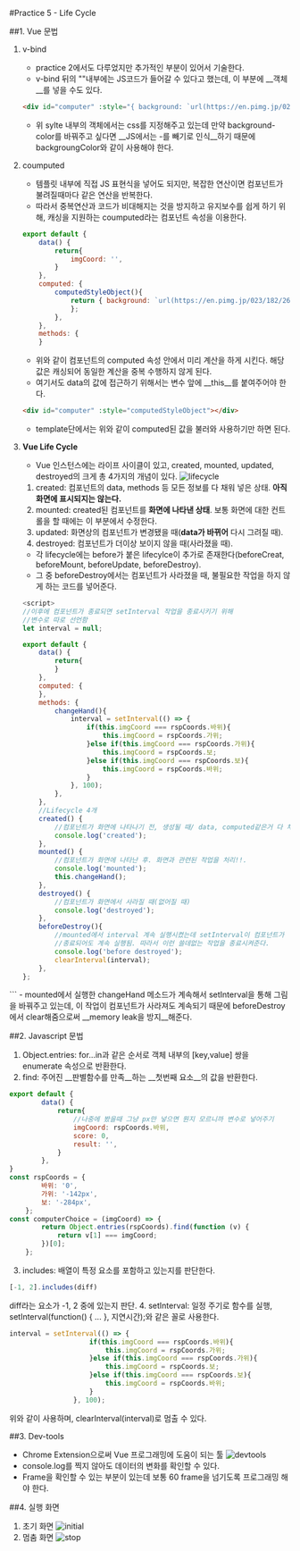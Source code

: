 #Practice 5 - Life Cycle

##1. Vue 문법
1. v-bind
	- practice 2에서도 다루었지만 추가적인 부분이 있어서 기술한다.
	- v-bind 뒤의 ""내부에는 JS코드가 들어갈 수 있다고 했는데, 이 부분에 __객체__를 넣을 수도 있다.
	```html
    <div id="computer" :style="{ background: `url(https://en.pimg.jp/023/182/267/1/23182267.jpg) 0 0`"></div>
    ```
    - 위 sylte 내부의 객체에서는 css를 지정해주고 있는데 만약 background-color를 바꿔주고 싶다면 __JS에서는 -를 빼기로 인식__하기 때문에 backgroungColor와 같이 사용해야 한다.

2. coumputed
	- 템플릿 내부에 직접 JS 표현식을 넣어도 되지만, 복잡한 연산이면 컴포넌트가 불려질때마다 같은 연산을 반복한다.
	- 따라서 중복연산과 코드가 비대해지는 것을 방지하고 유지보수를 쉽게 하기 위해, 캐싱을 지원하는 coumputed라는 컴포넌트 속성을 이용한다.
	```javascript
    export default {
        data() {
            return{
            	imgCoord: '',
            }
        },
        computed: {
            computedStyleObject(){
                return { background: `url(https://en.pimg.jp/023/182/267/1/23182267.jpg) ${this.imgCoord} 0`,
                };
            },
        },
        methods: {
        }
    ```
    - 위와 같이 컴포넌트의 computed 속성 안에서 미리 계산을 하게 시킨다. 해당 값은 캐싱되어 동일한 계산을 중복 수행하지 않게 된다.
    - 여기서도 data의 값에 접근하기 위해서는 변수 앞에 __this__를 붙여주어야 한다.
    ```html
    <div id="computer" :style="computedStyleObject"></div>
    ```
    - template단에서는 위와 같이 computed된 값을 불러와 사용하기만 하면 된다.

3. __Vue Life Cycle__
	- Vue 인스턴스에는 라이프 사이클이 있고, created, mounted, updated, destroyed의 크게 총 4가지의 개념이 있다.
![lifecycle](./imgs/lifecycle.png)
	1. created: 컴포넌트의 data, methods 등 모든 정보를 다 채워 넣은 상태. __아직 화면에 표시되지는 않는다.__
	2. mounted: created된 컴포넌트를 __화면에 나타낸 상태__. 보통 화면에 대한 컨트롤을 할 때에는 이 부분에서 수정한다.
	3. updated: 화면상의 컴포넌트가 변경됐을 때(__data가 바뀌어__ 다시 그려질 때).
	4. destroyed: 컴포넌트가 더이상 보이지 않을 때(사라졌을 때).
	- 각 lifecycle에는 before가 붙은 lifecylce이 추가로 존재한다(beforeCreat, beforeMount, beforeUpdate, beforeDestroy).
	- 그 중 beforeDestroy에서는 컴포넌트가 사라졌을 때, 불필요한 작업을 하지 않게 하는 코드를 넣어준다.
	```javascript
    <script>
    //이후에 컴포넌트가 종료되면 setInterval 작업을 종료시키기 위해
    //변수로 따로 선언함
    let interval = null;

    export default {
        data() {
            return{
            }
        },
        computed: {
        },
        methods: {
            changeHand(){
                interval = setInterval(() => {
                    if(this.imgCoord === rspCoords.바위){
                        this.imgCoord = rspCoords.가위;
                    }else if(this.imgCoord === rspCoords.가위){
                        this.imgCoord = rspCoords.보;
                    }else if(this.imgCoord === rspCoords.보){
                        this.imgCoord = rspCoords.바위;
                    }
                }, 100);
            },
        },
        //Lifecycle 4개
        created() {
            //컴포넌트가 화면에 나타나기 전, 생성될 때/ data, computed같은거 다 채워넣은 상태
            console.log('created');
        },
        mounted() {
            //컴포넌트가 화면에 나타난 후. 화면과 관련된 작업을 처리!!.
            console.log('mounted');
            this.changeHand();
        },
        destroyed() {
            //컴포넌트가 화면에서 사라질 때(없어질 때)
            console.log('destroyed');
        },
        beforeDestroy(){
            //mounted에서 interval 계속 실행시켰는데 setInterval이 컴포넌트가
            //종료되어도 계속 실행됨. 따라서 이런 쓸데없는 작업을 종료시켜준다.
            console.log('before destroyed');
            clearInterval(interval);
        },
    };
</script>
    ```
    - mounted에서 실행한 changeHand 메소드가 계속해서 setInterval을 통해 그림을 바꿔주고 있는데, 이 작업이 컴포넌트가 사라져도 계속되기 때문에 beforeDestroy에서 clear해줌으로써 __memory leak을 방지__해준다.

##2. Javascript 문법
1. Object.entries: for...in과 같은 순서로 객체 내부의 [key,value] 쌍을 enumerate 속성으로 반환한다. 
2. find: 주어진 __판별함수를 만족__하는 __첫번째 요소__의 값을 반환한다.
```javascript
export default {
        data() {
            return{
                //나중에 봤을때 그냥 px만 넣으면 뭔지 모르니까 변수로 넣어주기
                imgCoord: rspCoords.바위,
                score: 0,
                result: '',
            }
        },
}
const rspCoords = {
        바위: '0',
        가위: '-142px',
        보: '-284px',
    };
const computerChoice = (imgCoord) => {
        return Object.entries(rspCoords).find(function (v) {
            return v[1] === imgCoord;
        })[0];
    };
```
3. includes: 배열이 특정 요소를 포함하고 있는지를 판단한다.
```javascript
[-1, 2].includes(diff)
```
diff라는 요소가 -1, 2 중에 있는지 판단.
4. setInterval: 일정 주기로 함수를 실행, setInterval(function() { ... }, 지연시간);와 같은 꼴로 사용한다.
```javascript
interval = setInterval(() => {
                    if(this.imgCoord === rspCoords.바위){
                        this.imgCoord = rspCoords.가위;
                    }else if(this.imgCoord === rspCoords.가위){
                        this.imgCoord = rspCoords.보;
                    }else if(this.imgCoord === rspCoords.보){
                        this.imgCoord = rspCoords.바위;
                    }
                }, 100);
```
위와 같이 사용하며, clearInterval(interval)로 멈출 수 있다.

##3. Dev-tools
- Chrome Extension으로써 Vue 프로그래밍에 도움이 되는 툴
![devtools](./imgs/dev_tools.png)
- console.log를 찍지 않아도 데이터의 변화를 확인할 수 있다.
- Frame을 확인할 수 있는 부분이 있는데 보통 60 frame을 넘기도록 프로그래밍 해야 한다.

##4. 실행 화면
1. 초기 화면
![initial](./imgs/initial.png)
2. 멈춤 화면
![stop](./imgs/stop.png)